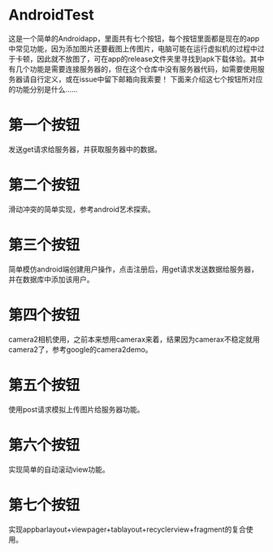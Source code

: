 # AndroidTest
这是一个简单的Androidapp，里面共有七个按钮，每个按钮里面都是现在的app中常见功能，因为添加图片还要截图上传图片，电脑可能在运行虚拟机的过程中过于卡顿，因此就不放图了，可在app的release文件夹里寻找到apk下载体验。其中有几个功能是需要连接服务器的，但在这个仓库中没有服务器代码，如需要使用服务器请自行定义，或在issue中留下邮箱向我索要！
下面来介绍这七个按钮所对应的功能分别是什么……
# 第一个按钮
发送get请求给服务器，并获取服务器中的数据。
# 第二个按钮
滑动冲突的简单实现，参考android艺术探索。
# 第三个按钮
简单模仿android端创建用户操作，点击注册后，用get请求发送数据给服务器，并在数据库中添加该用户。
# 第四个按钮
camera2相机使用，之前本来想用camerax来着，结果因为camerax不稳定就用camera2了，参考google的camera2demo。
# 第五个按钮
使用post请求模拟上传图片给服务器功能。
# 第六个按钮
实现简单的自动滚动view功能。
# 第七个按钮
实现appbarlayout+viewpager+tablayout+recyclerview+fragment的复合使用。
